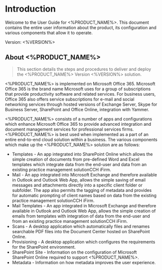 # Introduction

Welcome to the User Guide for  <%PRODUCT_NAME%>. This document contains the entire user information about the product, its configuration and various components that allow it to operate.

Version: <%VERSION%>

## About <%PRODUCT_NAME%>

> This section details the steps and procedures to deliver and deploy the <%PRODUCT_NAME%> Version <%VERSION%> solution.

<%PRODUCT_NAME%> is implemented on Microsoft Office 365. Microsoft Office 365 is the brand name Microsoft uses for a group of subscriptions that provide productivity
software and related services. For business users, Office 365 also offers service subscriptions for e-mail and social networking services through hosted versions of Exchange
Server, Skype for Business Server, SharePoint and Office Online, integration with Yammer.

<%PRODUCT_NAME%> consists of a number of apps and configurations which enhance Microsoft Office 365 to provide advanced integration and document management services
for professional services firms. <%PRODUCT_NAME%> is best used when implemented as a part of an entire end-to-end cloud solution within a business. 
The various components which make up the <%PRODUCT_NAME%> solution are as follows:

- Templates - An app integrated into SharePoint Online which allows the simple creation of documents from pre-defined Word and Excel templates which integrate data from the end-user and data from an existing practice management solutionCCH iFirm.
- Mail - An app integrated into Microsoft Exchange and therefore available in Outlook and Outlook Web App, allows the simple saving of email messages and attachments directly into a specific client folder or subfolder. The app also permits the tagging of metadata and provides for automatic prompting of client names based on data from the existing practice management solutionCCH iFirm.
- Mail Templates - An app integrated in Microsoft Exchange and therefore available in Outlook and Outlook Web App, allows the simple creation of emails from templates with integration of data from the end-user and from an existing practice management solutionCCH iFirm.
- Scans - A desktop application which automatically files and renames searchable PDF files into the Document Center hosted on SharePoint Online.
- Provisioning - A desktop application which configures the requirements for the SharePoint environment.
- SharePoint Site - Information on the configuration of Microsoft SharePoint Online required to support <%PRODUCT_NAME%>.
- Metadata - Information on how metadata improves the user experience.

